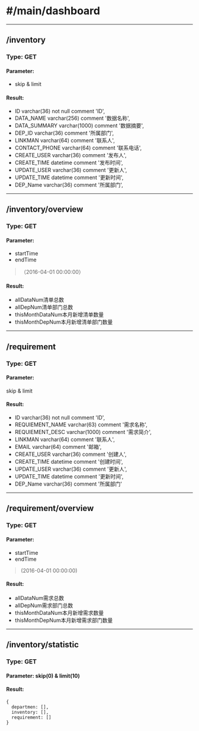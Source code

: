 # #/main/dashboard

-------------

## /inventory

### Type: GET

#### Parameter:
* skip & limit

#### Result:
* ID                   varchar(36) not null comment 'ID',
* DATA_NAME            varchar(256) comment '数据名称',
* DATA_SUMMARY         varchar(1000) comment '数据摘要',
* DEP_ID               varchar(36) comment '所属部门',
* LINKMAN              varchar(64) comment '联系人',
* CONTACT_PHONE        varchar(64) comment '联系电话',
* CREATE_USER          varchar(36) comment '发布人',
* CREATE_TIME          datetime comment '发布时间',
* UPDATE_USER          varchar(36) comment '更新人',
* UPDATE_TIME          datetime comment '更新时间',
* DEP_Name               varchar(36) comment '所属部门',

-------------

## /inventory/overview

### Type: GET

#### Parameter:
* startTime
* endTime
>（2016-04-01 00:00:00）

#### Result:
* allDataNum清单总数
* allDepNum清单部门总数
* thisMonthDataNum本月新增清单数量
* thisMonthDepNum本月新增清单部门数量

-------------

## /requirement
### Type: GET
#### Parameter:
skip & limit
#### Result:
* ID                   varchar(36) not null comment 'ID',
* REQUIEMENT_NAME      varchar(63) comment '需求名称',
* REQUIEMENT_DESC      varchar(1000) comment '需求简介',
* LINKMAN              varchar(64) comment '联系人',
* EMAIL                varchar(64) comment '邮箱',
* CREATE_USER          varchar(36) comment '创建人',
* CREATE_TIME          datetime comment '创建时间',
* UPDATE_USER          varchar(36) comment '更新人',
* UPDATE_TIME          datetime comment '更新时间',
* DEP_Name             varchar(36) comment '所属部门'

-------------

## /requirement/overview

### Type: GET

#### Parameter:
* startTime
* endTime
> (2016-04-01 00:00:00)

#### Result:
* allDataNum需求总数
* allDepNum需求部门总数
* thisMonthDataNum本月新增需求数量
* thisMonthDepNum本月新增需求部门数量

-------------

## /inventory/statistic

### Type: GET

#### Parameter: skip(0) & limit(10)

#### Result:
    {
      departmen: [],
      inventory: [],
      requirement: []
    }
